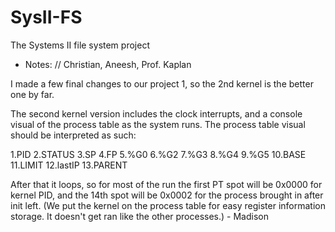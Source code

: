 SysII-FS
========

The Systems II file system project

* Notes:
// Christian, Aneesh, Prof. Kaplan

I made a few final changes to our project 1, 
so the 2nd kernel is the better one by far. 

The second kernel version includes the clock interrupts, and a console 
visual of the process table as the system runs. 
The process table visual should be interpreted as such: 

1.PID  2.STATUS  3.SP  4.FP   5.%G0  6.%G2  7.%G3  8.%G4  9.%G5
10.BASE  11.LIMIT  12.lastIP  13.PARENT 

After that it loops, so for most of the run the first PT spot will be 0x0000 for kernel PID,
and the 14th spot will be 0x0002 for the process brought in after init left. 
(We put the kernel on the process table for easy register information storage. 
It doesn't get ran like the other processes.) 
 										-  Madison  
